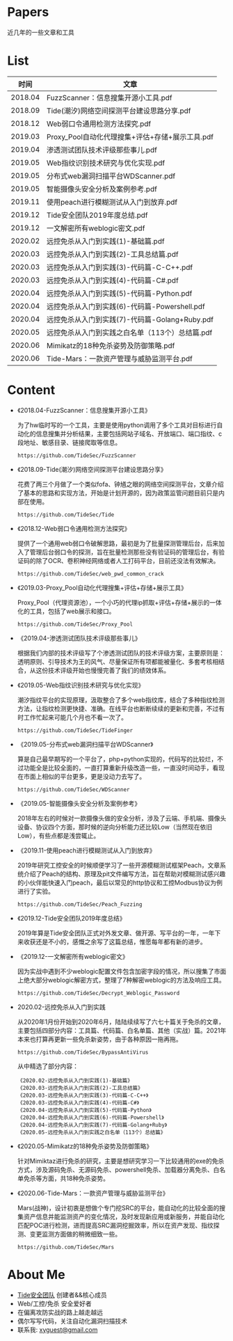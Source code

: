 # Papers
近几年的一些文章和工具

# List

| 时间 | 文章 |
| ---  | --- |
| 2018.04 | FuzzScanner：信息搜集开源小工具.pdf |
| 2018.09 | Tide(潮汐)网络空间探测平台建设思路分享.pdf |
| 2018.12 | Web弱口令通用检测方法探究.pdf |
| 2019.03 | Proxy_Pool自动化代理搜集+评估+存储+展示工具.pdf |
| 2019.04 | 渗透测试团队技术评级那些事儿.pdf |
| 2019.05 | Web指纹识别技术研究与优化实现.pdf |
| 2019.05 | 分布式web漏洞扫描平台WDScanner.pdf |
| 2019.05 | 智能摄像头安全分析及案例参考.pdf |
| 2019.11 | 使用peach进行模糊测试从入门到放弃.pdf |
| 2019.12 | Tide安全团队2019年度总结.pdf |
| 2019.12 | 一文解密所有weblogic密文.pdf |
| 2020.02 | 远控免杀从入门到实践(1)-基础篇.pdf |
| 2020.03 | 远控免杀从入门到实践(2)-工具总结篇.pdf |
| 2020.03 | 远控免杀从入门到实践(3)-代码篇-C-C++.pdf |
| 2020.03 | 远控免杀从入门到实践(4)-代码篇-C#.pdf |
| 2020.04 | 远控免杀从入门到实践(5)-代码篇-Python.pdf |
| 2020.04 | 远控免杀从入门到实践(6)-代码篇-Powershell.pdf |
| 2020.04 | 远控免杀从入门到实践(7)-代码篇-Golang+Ruby.pdf |
| 2020.05 | 远控免杀从入门到实践之白名单（113个）总结篇.pdf |
| 2020.06 | Mimikatz的18种免杀姿势及防御策略.pdf |
| 2020.06 | Tide-Mars：一款资产管理与威胁监测平台.pdf |


# Content

- 《2018.04-FuzzScanner：信息搜集开源小工具》
    
    为了hw临时写的一个工具，主要是使用python调用了多个工具对目标进行自动化的信息搜集并分析结果，主要包括网站子域名、开放端口、端口指纹、c段地址、敏感目录、链接爬取等信息。
    
    ```
    https://github.com/TideSec/FuzzScanner
    ```
    
- 《2018.09-Tide(潮汐)网络空间探测平台建设思路分享》
    
    花费了两三个月做了一个类似fofa、钟馗之眼的网络空间探测平台，文章介绍了基本的思路和实现方法，开始是计划开源的，因为政策监管问题目前只是内部在使用。
    
    ```
    https://github.com/TideSec/Tide
    ```
    
- 《2018.12-Web弱口令通用检测方法探究》
    
    提供了一个通用web弱口令破解思路，最初是为了批量探测管理后台，后来加入了管理后台弱口令的探测，旨在批量检测那些没有验证码的管理后台，有验证码的除了OCR、卷积神经网络或者人工打码平台，目前还没法有效解决。
    
    ```
    https://github.com/TideSec/web_pwd_common_crack
    ```
    
- 《2019.03-Proxy_Pool自动化代理搜集+评估+存储+展示工具》

    Proxy_Pool（代理资源池），一个小巧的代理ip抓取+评估+存储+展示的一体化的工具，包括了web展示和接口。
    
    ```
    https://github.com/TideSec/Proxy_Pool
    ```
    
- 《2019.04-渗透测试团队技术评级那些事儿》

    根据我们内部的技术评级写了个渗透测试团队的技术评级方案，主要原则是：透明原则、引导技术为王的风气、尽量保证所有项都能被量化、多套考核相结合，从这份技术评级开始也慢慢完善了我们的绩效体系。
    
- 《2019.05-Web指纹识别技术研究与优化实现》

    潮汐指纹平台的实现原理，汲取整合了多个web指纹库，结合了多种指纹检测方法，让指纹检测更快捷、准确。在线平台也断断续续的更新和完善，不过有时工作忙起来可能几个月也不看一次了。
    
    ```
    https://github.com/TideSec/TideFinger
    ```
    
- 《2019.05-分布式web漏洞扫描平台WDScanner》

    算是自己最早期写的一个平台了，php+python实现的，代码写的比较烂，不过功能全是比较全面的，一直打算重新升级改造一些，一直没时间动手，看现在市面上相似的平台更多，更是没动力去写了。
    
    ```
    https://github.com/TideSec/WDScanner
    ```

- 《2019.05-智能摄像头安全分析及案例参考》

    2018年左右的时候对一款摄像头做的安全分析，涉及了云端、手机端、摄像头设备、协议四个方面，那时候的逆向分析能力还比较Low（当然现在依旧Low），有些点都是浅尝辄止。
    
- 《2019.11-使用peach进行模糊测试从入门到放弃》

    2019年研究工控安全的时候顺便学习了一些开源模糊测试框架Peach，文章系统介绍了Peach的结构、原理及pit文件编写方法，旨在帮助对模糊测试感兴趣的小伙伴能快速入门peach，最后以常见的http协议和工控Modbus协议为例进行了实验。
    
    ```
    https://github.com/TideSec/Peach_Fuzzing
    ```
    
- 《2019.12-Tide安全团队2019年度总结》
    
    2019年算是Tide安全团队正式对外发文章、做开源、写平台的一年，一年下来收获还是不小的，感慨之余写了这篇总结，惟愿每年都有新的进步。
    
- 《2019.12-一文解密所有weblogic密文》

    因为实战中遇到不少weblogic配置文件包含加密字段的情况，所以搜集了市面上绝大部分weblogic解密方式，整理了7种解密weblogic的方法及响应工具。
    
    ```
    https://github.com/TideSec/Decrypt_Weblogic_Password
    ```
- 2020.02-远控免杀从入门到实践
    
    从2020年1月份开始到2020年6月，陆陆续续写了六七十篇关于免杀的文章，主要包括四部分内容：工具篇、代码篇、白名单篇、其他（实战）篇。2021年本来也打算再更新一些免杀新姿势，由于各种原因一拖再拖。
    
    ```
    https://github.com/TideSec/BypassAntiVirus
    ```
    
    从中精选了部分内容：
    ```
    《2020.02-远控免杀从入门到实践(1)-基础篇》
    《2020.03-远控免杀从入门到实践(2)-工具总结篇》
    《2020.03-远控免杀从入门到实践(3)-代码篇-C-C++》
    《2020.03-远控免杀从入门到实践(4)-代码篇-C#》
    《2020.04-远控免杀从入门到实践(5)-代码篇-Python》
    《2020.04-远控免杀从入门到实践(6)-代码篇-Powershell》
    《2020.04-远控免杀从入门到实践(7)-代码篇-Golang+Ruby》
    《2020.05-远控免杀从入门到实践之白名单（113个）总结篇》
    ```
 
- 《2020.05-Mimikatz的18种免杀姿势及防御策略》
    
    针对Mimiktaz进行免杀的研究，主要是想研究学习一下比较通用的exe的免杀方式，涉及源码免杀、无源码免杀、powershell免杀、加载器分离免杀、白名单免杀等方面，共18种免杀姿势。

- 《2020.06-Tide-Mars：一款资产管理与威胁监测平台》
    
    Mars(战神)，设计初衷是想做个专门挖SRC的平台，能自动化的比较全面的搜集资产信息并能监测资产的变化情况，及时发现新应用或新服务，并能自动化匹配POC进行检测，进而提高SRC漏洞挖掘效率，所以在资产发现、指纹探测、变更监测方面做的稍微细致一些。
    
    ```
    https://github.com/TideSec/Mars
    ```

# About Me

- [Tide安全团队](http://www.tidesec.com/) 创建者&&核心成员
- Web/工控/免杀 安全爱好者
- 在偏离攻防实战的路上越走越远
- 偶尔写写代码，关注自动化漏洞扫描技术
- 联系我: xyguest@gmail.com
